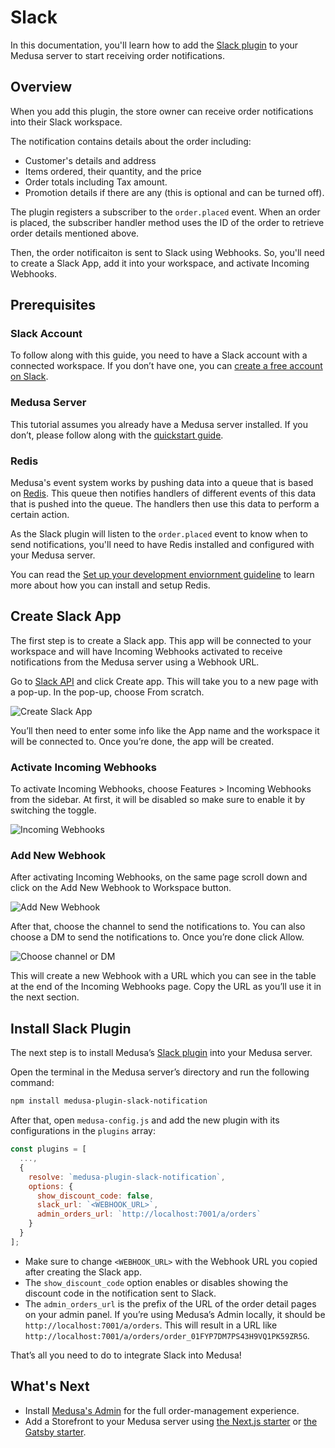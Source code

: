 # Slack

In this documentation, you'll learn how to add the [Slack plugin](https://github.com/medusajs/medusa/tree/master/packages/medusa-plugin-slack-notification) to your Medusa server to start receiving order notifications.

## Overview

When you add this plugin, the store owner can receive order notifications into their Slack workspace.

The notification contains details about the order including:

- Customer's details and address
- Items ordered, their quantity, and the price
- Order totals including Tax amount.
- Promotion details if there are any (this is optional and can be turned off).

The plugin registers a subscriber to the `order.placed` event. When an order is placed, the subscriber handler method uses the ID of the order to retrieve order details mentioned above.

Then, the order notificaiton is sent to Slack using Webhooks. So, you'll need to create a Slack App, add it into your workspace, and activate Incoming Webhooks.

## Prerequisites

### Slack Account

To follow along with this guide, you need to have a Slack account with a connected workspace. If you don’t have one, you can [create a free account on Slack](https://slack.com/).

### Medusa Server

This tutorial assumes you already have a Medusa server installed. If you don’t, please follow along with the [quickstart guide](../quickstart/quick-start.md).

### Redis

Medusa's event system works by pushing data into a queue that is based on [Redis](https://redis.io/). This queue then notifies handlers of different events of this data that is pushed into the queue. The handlers then use this data to perform a certain action.

As the Slack plugin will listen to the `order.placed` event to know when to send notifications, you'll need to have Redis installed and configured with your Medusa server.

You can read the [Set up your development enviornment guideline](../tutorial/0-set-up-your-development-environment.mdx#redis) to learn more about how you can install and setup Redis.

## Create Slack App

The first step is to create a Slack app. This app will be connected to your workspace and will have Incoming Webhooks activated to receive notifications from the Medusa server using a Webhook URL.

Go to [Slack API](https://api.slack.com/) and click Create app. This will take you to a new page with a pop-up. In the pop-up, choose From scratch.

![Create Slack App](https://i.imgur.com/liVfwF8.png)

You’ll then need to enter some info like the App name and the workspace it will be connected to. Once you’re done, the app will be created.

### Activate Incoming Webhooks

To activate Incoming Webhooks, choose Features > Incoming Webhooks from the sidebar. At first, it will be disabled so make sure to enable it by switching the toggle.

![Incoming Webhooks](https://i.imgur.com/5Y0nv4p.png)

### Add New Webhook

After activating Incoming Webhooks, on the same page scroll down and click on the Add New Webhook to Workspace button.

![Add New Webhook](https://i.imgur.com/sejdIqH.png)

After that, choose the channel to send the notifications to. You can also choose a DM to send the notifications to. Once you’re done click Allow.

![Choose channel or DM](https://i.imgur.com/Zw3f5uF.png)

This will create a new Webhook with a URL which you can see in the table at the end of the Incoming Webhooks page. Copy the URL as you’ll use it in the next section.

## Install Slack Plugin

The next step is to install Medusa’s [Slack plugin](https://github.com/medusajs/medusa/tree/master/packages/medusa-plugin-slack-notification) into your Medusa server.

Open the terminal in the Medusa server’s directory and run the following command:

```bash npm2yarn
npm install medusa-plugin-slack-notification
```

After that, open `medusa-config.js` and add the new plugin with its configurations in the `plugins` array:

```jsx
const plugins = [
  ...,
  {
    resolve: `medusa-plugin-slack-notification`,
    options: {
      show_discount_code: false,
      slack_url: `<WEBHOOK_URL>`,
      admin_orders_url: `http://localhost:7001/a/orders`
    }
  }
];
```

- Make sure to change `<WEBHOOK_URL>` with the Webhook URL you copied after creating the Slack app.
- The `show_discount_code` option enables or disables showing the discount code in the notification sent to Slack. 
- The `admin_orders_url` is the prefix of the URL of the order detail pages on your admin panel. If you’re using Medusa’s Admin locally, it should be `http://localhost:7001/a/orders`. This will result in a URL like `http://localhost:7001/a/orders/order_01FYP7DM7PS43H9VQ1PK59ZR5G`.

That’s all you need to do to integrate Slack into Medusa!

## What's Next

- Install [Medusa's Admin](https://github.com/medusajs/admin) for the full order-management experience.
- Add a Storefront to your Medusa server using [the Next.js starter](https://docs.medusajs.com/starters/nextjs-medusa-starter) or [the Gatsby starter](https://docs.medusajs.com/starters/gatsby-medusa-starter).
